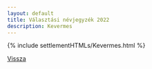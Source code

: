 ```yaml
---
layout: default
title: Választási névjegyzék 2022
description: Kevermes
---
```


{% include settlementHTMLs/Kevermes.html %}

[Vissza](./)
